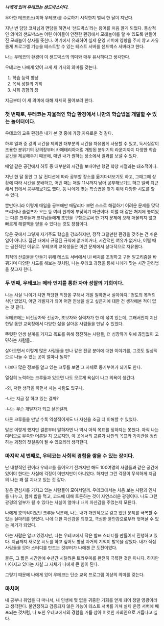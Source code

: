***나에게 있어 우테코는 샌드박스이다.***

우아한 테크코스(이하 우테코)를 수료하기 시작한지 벌써 한 달이 지났다.

지난 번 담당 코치님과 면담을 하면서 ‘샌드박스’라는 용어를 처음 알게 되었다. 통상적인 의미의 샌드박스는 어린 아이들이 안전한 환경에서 모래놀이를 할 수 있도록 만들어진 모래놀이 상자를 뜻한다. 여기에서 유래하여 실제 운영 서버에 영향을 주지 않고 자유롭게 프로그램 기능을 테스트할 수 있는 테스트 서버를 샌드박스 서버라고 한다.

나는 우테코의 환경이 이 샌드박스의 의미와 매우 유사하다고 생각한다.

우테코는 나에게 있어 크게 세 가지의 의미를 갖는다.

1. 학습 능력 향상
2. 목적 성찰의 기회
3. 사회 경험의 장

지금부터 이 세 의미에 대해 자세히 풀어보려 한다.

### 첫 번째로, 우테코는 자율적인 학습 환경에서 나만의 학습법을 개발할 수 있는 놀이터이다.

우테코의 교육 환경은 내가 본 것 중에 가장 자유로운 것 같다.

하루 일과 중 강의 시간을 제외한 대부분의 시간을 자유롭게 사용할 수 있고, 독서실같이 조용한 분위기의 강의장부터 카페테리아처럼 개방된 분위기의 라운지까지 다양한 학습 공간을 제공해주기 때문에, 매번 내가 원하는 장소에서 일과를 보낼 수 있다.

매일 같은 공간에서 하루 중 대부분의 시간을 보내야만 했던 학창 시절과는 대조적이다.

지난 한 달 동안 그 날 컨디션에 따라 공부할 장소를 옮겨다녀보기도 하고, 그때그때 상황에 따라 시간을 분배하고, 어떤 때는 매일 11시까지 남아 공부해보기도 하고 일찍 퇴근해서 집에서 공부해보기도 했다. 등 나에게 맞는 학습법을 찾기 위해 다양한 시도를 할 수 있다.

뿐만아니라 이렇게 매일을 공부에만 매달리다 보면 스스로 해결하기 어려운 문제를 맞닥뜨리거나 슬럼프가 오는 등 여러 한계에 부딪히기 마련이다. 이럴 때 같은 처지에 놓여있는 다른 크루들과 코치님들에게 조언을 구함으로써 한 가지 문제에 오래 매몰되지 않고 빠르게 해결책을 얻을 수 있다는 것도 장점이다.

많은 곳에서 그렇게 자기주도 학습을 강조하지만, 정작 그럴만한 환경을 갖추는 건 쉬운 일이 아니다. 집단 내에서 규정된 규칙에 얽매이거나, 시간적인 여유가 없거나, 어떨 때는 금전적인 이유로. 우테코의 교육생들은 이런 문제에서 상대적으로 자유롭다.

최적의 산출물을 만들기 위해 테스트 서버에서 UI 배치를 조정하고 구현 알고리즘을 바꿔가며 다양한 시도를 해보는 것처럼, 나는 우테코 과정을 통해 나에게 맞는 시간 관리법을 찾고자 한다.

### 두 번째, 우테코는 메타 인지를 통한 자아 성찰의 기회이다.

나는 사실 ‘나이가 차면 적당한 직장을 구해서 개발 일하면서 살아야지.’ 정도의 목적의식만 있었지, 어떤 개발자가 되어 어떤 인생을 살고 싶은지에 대한 건 생각해본 적이 없는 것 같다.

우테코에는 비전공자와 전공자, 초보자와 실력자가 한 데 섞여 있는데, 그래서인지 지난 한달 동안 교육장에서 다양한 삶을 살아온 사람들을 만날 수 있었다.

뚜렷한 인생 설계를 가지고 목표를 위해 정진하는 사람들, 더 성장하기 위해  끊임없이 고민하는 사람들...

살아오면서 이렇게 많은 사람들을 만나 같은 전공 분야에 대한 이야기를, 그것도 일상적으로 나눌 수 있는 곳이 얼마나 될까?

나보다 많은 정보를 알고 있는 크루를 보면 그 자체로 동기부여가 되기도 한다.

열심히 노력하는 크루들과 있으면 나도 모르게 욕심이 나고 의욕이 생긴다.

-와, 저런 생각을 하면서 사는 사람도 있구나.

-나는 지금 잘 하고 있는 걸까?

-나는 무슨 개발자가 되고 싶은걸까.

다른 크루들을 만날 수록 역설적이게도 나 자신을 조금 더 이해할 수 있었다.

말은 이렇게 했지만 결론부터 말하자면 나 역시 아직 목표를 정하지는 못했다. 아직 나는 여러모로 부족한 어른일 지 모르지만, 이 곳에서의 교류가 나만의 목표와 가치관을 정립하는 과정의 첫걸음이 될 수 있으리라 생각한다.

### 마지막 세 번째로, 우테코는 사회적 경험을 쌓을 수 있는 장이다.

난 내향적인 편이라 우테코를 들어오기 전까지만 해도 100여명의 사람들과 같은 공간에 있어야 한다는 사실에 걱정이 이만저만이 아니었다. 하지만 그런 걱정이 무색하게 지금의 나는 꽤 잘 지내고 있는 것 같다.

같은 관심사를 가지고 있는 사람들이 모여서일까. 우테코에서는 처음 보는 사람과 인사를 나누고, 함께 밥을 먹고, 코드에 대해 토론하는 것이 자연스러운 광경이다. 나도 그런 광경의 일부가 될 수 있다는 사실이 얼마나 내게 자신감을 주었는지 모른다.

나에게 호의적이었던 크루들 덕분에, 나는 내가 개인적으로 갖고 있던 문제를 극복할 수 있는 실마리를 얻었다. 나에 대한 자신감을 되찾고, 극심한 불안감으로부터 벗어날 수 있는 계기가 되었다.

아는 사람은 알고 있겠지만, 나는 우테코에서 작은 발표 스터디를 만들어서 진행하고 있다. 지금까지 새로운 시도를 하고 싶어도 항상 과거의 기억이 발목을 잡았다. 내가 직접 사람들을 모아 스터디를 만드는 것부터가 나에겐 큰 도전이었다.

물론, 그 짧은 시간만에 수년간 시달려온 트라우마를 완전히 극복한 것은 아니다. 하지만 나아지고 있다는 사실 그 자체가 나에게 큰 힘이 된다.

그렇기 때문에 나에게 있어 우테코는 단순 교육 프로그램 이상의 의미를 갖는다.

### 마치며

내 공부나 취업을 다 떠나서, 내 인생에 몇 없을 귀중한 기회를 얻게 되어 정말 영광이라고 생각한다. 불안정하고 검증되지 않은 기능이 테스트 서버를 거쳐 실제 운영 서버에 배포되는 것처럼, 나 또한 우테코에서의 경험을 거름 삼아 어엿한 사회인으로 거듭나고 싶다.
